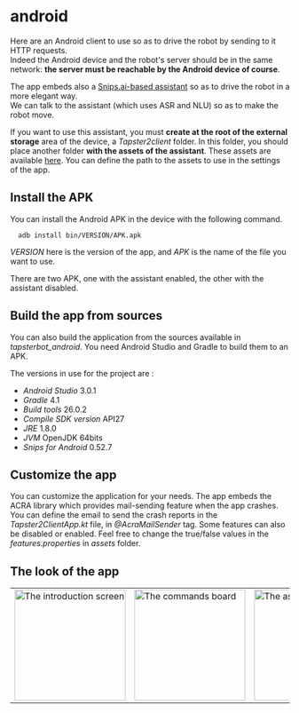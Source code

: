 # android

Here are an Android client to use so as to drive the robot by sending to it HTTP requests.  
Indeed the Android device and the robot's server should be in the same network: **the server must be reachable by the Android device of course**.

The app embeds also a [Snips.ai-based assistant](https://snips.ai/ "Snips.ai") so as to drive the robot in a more elegant way.  
We can talk to the assistant (which uses ASR and NLU) so as to make the robot move.  

If you want to use this assistant, you must **create at the root of the external storage** area of the device, a _Tapster2client_ folder. In this folder, you should place another folder **with the assets of the assistant**. These assets are available [here](https://github.com/pylapp/tapsterbot/tree/master/clients/chatbot-snips "Assets of the assistant"). You can define the path to the assets to use in the settings of the app.

## Install the APK

You can install the Android APK in the device with the following command.

```shell
  adb install bin/VERSION/APK.apk
```
_VERSION_ here is the version of the app, and _APK_ is the name of the file you want to use.

There are two APK, one with the assistant enabled, the other with the assistant disabled.

## Build the app from sources

You can also build the application from the sources available in _tapsterbot_android_.
You need Android Studio and Gradle to build them to an APK.

The versions in use for the project are :
  - _Android Studio_ 3.0.1
  - _Gradle_ 4.1
  - _Build tools_ 26.0.2
  - _Compile SDK version_ API27
  - _JRE_ 1.8.0
  - _JVM_ OpenJDK 64bits
  - _Snips for Android_ 0.52.7

## Customize the app

You can customize the application for your needs.
The app embeds the ACRA library which provides mail-sending feature when the app crashes.
You can define the email to send the crash reports in the _Tapster2ClientApp.kt_ file, in _@AcraMailSender_ tag.
Some features can also be disabled or enabled. Feel free to change the true/false values in the _features.properties_ in _assets_ folder.

## The look of the app

<table>
<tr>
<td>
<img src="https://github.com/pylapp/tapsterbot/blob/case/clients/android/doc/scren_captures/v1.0.0_en_intro1.png" alt="The introduction screen" title="Hello world ;-D" width="200">
</td>
<td>
<img src="https://github.com/pylapp/tapsterbot/blob/case/clients/android/doc/scren_captures/v1.0.0_en_commands_inuse.png" alt="The commands board" title="The commands board" width="200">
</td>
<td>
<img src="https://github.com/pylapp/tapsterbot/blob/case/clients/android/doc/scren_captures/v1.0.0_en_assistant.png" alt="The assistant board" title="The assistant board" width="200">
</td>
<td>
<img src="https://github.com/pylapp/tapsterbot/blob/case/clients/android/doc/scren_captures/v1.0.0_en_settings.png" alt="The settings screen" title="The settings screen" width="200">
</td>
<td>
<img src="https://github.com/pylapp/tapsterbot/blob/case/clients/android/doc/scren_captures/v1.0.0_en_licenses.png" alt="Some licenses" title="The licenses screen" width="200">
</td>
</tr>
</table>


